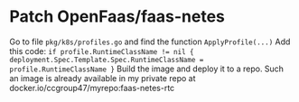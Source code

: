 
# Patch OpenFaas/faas-netes
Go to file `pkg/k8s/profiles.go` and find the function `ApplyProfile(...)`
Add this code:
`
if profile.RuntimeClassName != nil {
  deployment.Spec.Template.Spec.RuntimeClassName = profile.RuntimeClassName
}
`
Build the image and deploy it to a repo.
Such an image is already available in my private repo at docker.io/ccgroup47/myrepo:faas-netes-rtc
